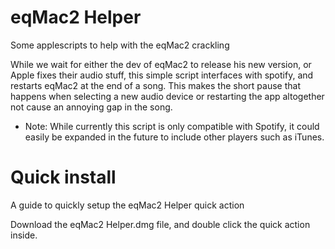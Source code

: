 # eqMac2 Helper
Some applescripts to help with the eqMac2 crackling

While we wait for either the dev of eqMac2 to release his new version, or Apple fixes their
audio stuff, this simple script interfaces with spotify, and restarts eqMac2 at the end of a song.
This makes the short pause that happens when selecting a new audio device or restarting the
app altogether not cause an annoying gap in the song.

- Note: While currently this script is only compatible with Spotify, it could easily be expanded in the future
to include other players such as iTunes.

# Quick install
A guide to quickly setup the eqMac2 Helper quick action

Download the eqMac2 Helper.dmg file, and double click the quick action inside.
